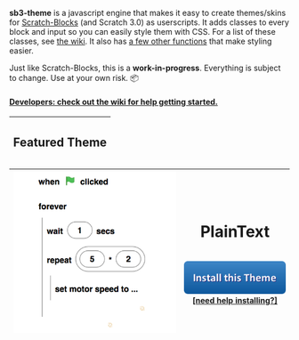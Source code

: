 **sb3-theme** is a javascript engine that makes it easy to create themes/skins for [Scratch-Blocks](https://github.com/LLK/scratch-blocks) (and Scratch 3.0) as userscripts. It adds classes to every block and input so you can easily style them with CSS. For a list of these classes, see [the wiki](https://github.com/Airhogs777/sb3-theme/wiki/Classes). It also has [a few other functions](https://github.com/Airhogs777/sb3-theme/wiki/Methods-and-Properties) that make styling easier.

Just like Scratch-Blocks, this is a **work-in-progress**. Everything is subject to change. Use at your own risk. :package:

#### [Developers: check out the wiki for help getting started.](https://github.com/Airhogs777/sb3-theme/wiki/Creating-Themes)

| <h2>Featured Theme</h2>|
| --- |

| ![PlainText theme](resources/featured.png) | <h1>PlainText</h1><br/>[ ![Install this theme](resources/button.png) ](https://github.com/Airhogs777/sb3-theme/wiki/Themes-Library#plaintext-vertical-only)<br/>[[need help installing?]](https://github.com/Airhogs777/sb3-theme/wiki/Themes-Library#before-you-can-install-a-theme) |
| --- | --- |
